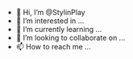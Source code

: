 - 👋 Hi, I’m @StylinPlay
- 👀 I’m interested in ...
- 🌱 I’m currently learning ...
- 💞️ I’m looking to collaborate on ...
- 📫 How to reach me ...

<!---
StylinPlay/StylinPlay is a ✨ special ✨ repository because its `README.md` (this file) appears on your GitHub profile.
You can click the Preview link to take a look at your changes.
--->
